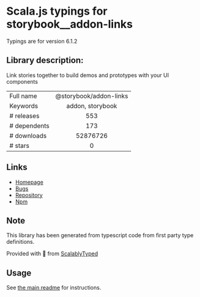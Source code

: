
# Scala.js typings for storybook__addon-links

Typings are for version 6.1.2

## Library description:
Link stories together to build demos and prototypes with your UI components

|                    |                 |
| ------------------ | :-------------: |
| Full name          | @storybook/addon-links |
| Keywords           | addon, storybook |
| # releases         | 553 |
| # dependents       | 173 |
| # downloads        | 52876726 |
| # stars            | 0 |

## Links
- [Homepage](https://github.com/storybookjs/storybook/tree/master/addons/links)
- [Bugs](https://github.com/storybookjs/storybook/issues)
- [Repository](https://github.com/storybookjs/storybook)
- [Npm](https://www.npmjs.com/package/%40storybook%2Faddon-links)
    


## Note
This library has been generated from typescript code from first party type definitions.

Provided with :purple_heart: from [ScalablyTyped](https://github.com/oyvindberg/ScalablyTyped)

## Usage
See [the main readme](../../readme.md) for instructions.


